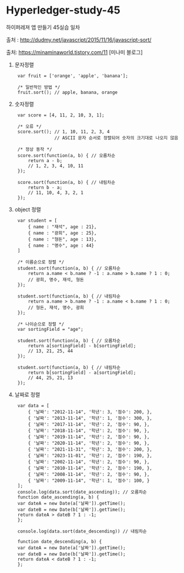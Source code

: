 # Hyperledger-study-45

하이퍼레져 앱 만들기 45실습 일차

출처 : http://dudmy.net/javascript/2015/11/16/javascript-sort/

출처: https://minaminaworld.tistory.com/11 [미나미 블로그]

1. 문자정렬

        var fruit = ['orange', 'apple', 'banana'];

        /* 일반적인 방법 */
        fruit.sort(); // apple, banana, orange

2. 숫자정렬

        var score = [4, 11, 2, 10, 3, 1]; 

        /* 오류 */
        score.sort(); // 1, 10, 11, 2, 3, 4 
                      // ASCII 문자 순서로 정렬되어 숫자의 크기대로 나오지 않음

        /* 정상 동작 */
        score.sort(function(a, b) { // 오름차순
            return a - b;
            // 1, 2, 3, 4, 10, 11
        });

        score.sort(function(a, b) { // 내림차순
            return b - a;
            // 11, 10, 4, 3, 2, 1
        });

3. object 정렬

        var student = [
            { name : "재석", age : 21},
            { name : "광희", age : 25},
            { name : "형돈", age : 13},
            { name : "명수", age : 44}
        ]

        /* 이름순으로 정렬 */
        student.sort(function(a, b) { // 오름차순
            return a.name < b.name ? -1 : a.name > b.name ? 1 : 0;
            // 광희, 명수, 재석, 형돈
        });

        student.sort(function(a, b) { // 내림차순
            return a.name > b.name ? -1 : a.name < b.name ? 1 : 0;
            // 형돈, 재석, 명수, 광희
        });

        /* 나이순으로 정렬 */
        var sortingField = "age";

        student.sort(function(a, b) { // 오름차순
            return a[sortingField] - b[sortingField];
            // 13, 21, 25, 44
        });

        student.sort(function(a, b) { // 내림차순
            return b[sortingField] - a[sortingField];
            // 44, 25, 21, 13
        });

4. 날짜로 정렬

        var data = [
            { '날짜': "2012-11-14", '학년': 3, '점수': 200, },
            { '날짜': "2013-11-14", '학년': 1, '점수': 300, },
            { '날짜': "2017-11-14", '학년': 2, '점수': 90, },
            { '날짜': "2018-11-14", '학년': 2, '점수': 90, },
            { '날짜': "2019-11-14", '학년': 2, '점수': 90, },
            { '날짜': "2020-11-14", '학년': 2, '점수': 90, },
            { '날짜': "2021-11-31", '학년': 3, '점수': 200, },
            { '날짜': "2023-11-01", '학년': 2, '점수': 190, },
            { '날짜': "2002-11-14", '학년': 2, '점수': 90, },
            { '날짜': "2010-11-14", '학년': 2, '점수': 190, },
            { '날짜': "2008-11-14", '학년': 2, '점수': 90, },
            { '날짜': "2009-11-14", '학년': 1, '점수': 100, }
        ];
        console.log(data.sort(date_ascending)); // 오름차순
        function date_ascending(a, b) {
        var dateA = new Date(a['날짜']).getTime();
        var dateB = new Date(b['날짜']).getTime();
        return dateA > dateB ? 1 : -1;
        };

        console.log(data.sort(date_descending)) // 내림차순

        function date_descending(a, b) {
        var dateA = new Date(a['날짜']).getTime();
        var dateB = new Date(b['날짜']).getTime();
        return dateA < dateB ? 1 : -1;
        };
